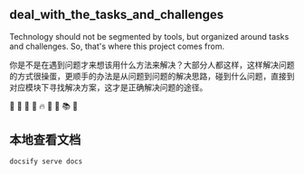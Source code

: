 ## deal_with_the_tasks_and_challenges

Technology should not be segmented by tools, but organized around tasks and challenges. So, that's where this project comes from.

你是不是在遇到问题才来想该用什么方法来解决？大部分人都这样，这样解决问题的方式很操蛋，更顺手的办法是从问题到问题的解决思路，碰到什么问题，直接到对应模块下寻找解决方案，这才是正确解决问题的途径。


🐳
🐙
🍋
🚀
🔥

🧧
📚
🍉
## 本地查看文档

```shell
docsify serve docs
```









